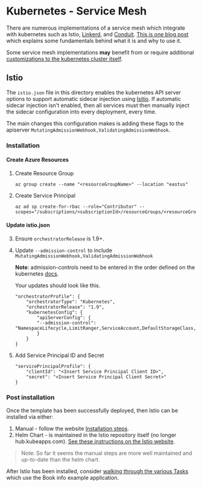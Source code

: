 # Kubernetes - Service Mesh

There are numerous implementations of a service mesh which integrate with kubernetes such as Istio, [Linkerd](http://linkerd.io), and [Conduit](https://conduit.io/).  [This is one blog post](https://medium.com/microservices-in-practice/service-mesh-for-microservices-2953109a3c9a) which explains some fundamentals behind what it is and why to use it.

Some service mesh implementations **may** benefit from or require additional [customizations to the kubernetes cluster itself](https://github.com/Azure/acs-engine/blob/master/docs/clusterdefinition.md).

## Istio

The `istio.json` file in this directory enables the kubernetes API server options to support automatic sidecar injection using [Isitio](https://istio.io/).  If automatic sidecar injection isn't enabled, then all services must then manually inject the sidecar configuration into every deployment, every time.

The main changes this configuration makes is adding these flags to the apiserver `MutatingAdmissionWebhook,ValidatingAdmissionWebhook`.

### Installation

#### Create Azure Resources

1. Create Resource Group

    ```
    az group create --name "<resourceGroupName>" --location "eastus"
    ```

2. Create Service Principal

    ```
    az ad sp create-for-rbac --role="Contributor" --scopes="/subscriptions/<subscriptionId>/resourceGroups/<resourceGroupName>"
    ```

#### Update istio.json

3. Ensure `orchestratorRelease` is 1.9+. 
4. Update `--admission-control` to include `MutatingAdmissionWebhook,ValidatingAdmissionWebhook`

    **Note**: admission-controls need to be entered in the order defined on the kubernetes [docs](https://kubernetes.io/docs/admin/admission-controllers/#is-there-a-recommended-set-of-admission-controllers-to-use).

    Your updates should look like this.
    ```
    "orchestratorProfile": {
        "orchestratorType": "Kubernetes",
        "orchestratorRelease": "1.9",
        "kubernetesConfig": {
            "apiServerConfig": {
            "--admission-control":  "NamespaceLifecycle,LimitRanger,ServiceAccount,DefaultStorageClass,DefaultTolerationSeconds,MutatingAdmissionWebhook,ValidatingAdmissionWebhook,ResourceQuota,DenyEscalatingExec,AlwaysPullImages,ValidatingAdmissionWebhook,ResourceQuota",
            }
        }
    }
    ```

4. Add Service Principal ID and Secret
    ```
    "servicePrincipalProfile": {
        "clientId": "<Insert Service Principal Client ID>",
        "secret": "<Insert Service Principal Client Secret>"
    }
    ```


### Post installation

Once the template has been successfully deployed, then Istio can be installed via either:

1. Manual - follow the website [Installation steps](https://istio.io/docs/setup/kubernetes/quick-start.html#installation-steps).
1. Helm Chart - is maintained in the Istio repository itself (no longer hub.kubeapps.com).  [See these instructions on the Istio website](https://istio.io/docs/setup/kubernetes/helm.html).

> Note: So far it seems the manual steps are more well maintained and up-to-date than the helm chart.

After Istio has been installed, consider [walking through the various Tasks](https://istio.io/docs/tasks/) which use the Book info example application.